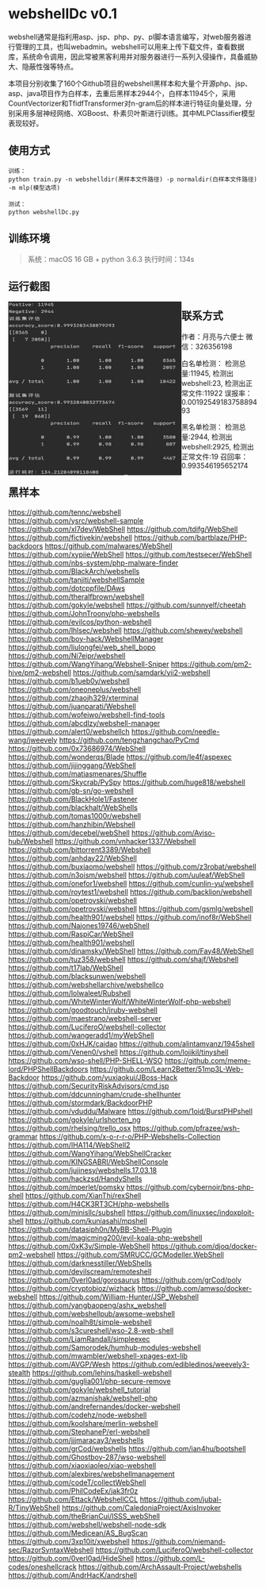 # webshellDc v0.1

webshell通常是指利用asp、jsp、php、py、pl脚本语言编写，对web服务器进行管理的工具，也叫webadmin。webshell可以用来上传下载文件，查看数据库，系统命令调用，因此常被黑客利用并对服务器进行一系列入侵操作，具备威胁大、隐蔽性强等特点。


本项目分别收集了160个Github项目的webshell黑样本和大量个开源php、jsp、asp、java项目作为白样本，去重后黑样本2944个，白样本11945个，采用CountVectorizer和TfidfTransformer对n-gram后的样本进行特征向量处理，分别采用多层神经网络、XGBoost、朴素贝叶斯进行训练。其中MLPClassifier模型表现较好。



## 使用方式
```
训练：
python train.py -n webshelldir(黑样本文件路径) -p normaldir(白样本文件路径) -m mlp(模型选项)

测试：
python webshellDc.py
```


## 训练环境 

>系统：macOS 16 GB + python 3.6.3
>执行时间：134s


## 运行截图 
<!-- ![mlpevaluation](pic/1.jpg) -->
<img src="pic/1.jpg" width = "350" height = "350" div align=left />

<!-- ![mlpevaluation](pic/1.jpg) -->
## 联系方式

作者：月亮与六便士
微信：326356198


白名单检测：
检测总量:11945, 检测出webshell:23, 检测出正常文件:11922
误报率：0.0019254918375889493

黑名单检测：
检测总量:2944, 检测出webshell:2925, 检测出正常文件:19
召回率：0.993546195652174


## 黑样本 

https://github.com/tennc/webshell  
https://github.com/ysrc/webshell-sample
https://github.com/xl7dev/WebShell
https://github.com/tdifg/WebShell
https://github.com/fictivekin/webshell
https://github.com/bartblaze/PHP-backdoors
https://github.com/malwares/WebShell
https://github.com/xypiie/WebShell
https://github.com/testsecer/WebShell
https://github.com/nbs-system/php-malware-finder
https://github.com/BlackArch/webshells
https://github.com/tanjiti/webshellSample
https://github.com/dotcppfile/DAws
https://github.com/theralfbrown/webshell
https://github.com/gokyle/webshell
https://github.com/sunnyelf/cheetah
https://github.com/JohnTroony/php-webshells
https://github.com/evilcos/python-webshell
https://github.com/lhlsec/webshell
https://github.com/shewey/webshell
https://github.com/boy-hack/WebshellManager
https://github.com/liulongfei/web_shell_bopo
https://github.com/Ni7eipr/webshell
https://github.com/WangYihang/Webshell-Sniper
https://github.com/pm2-hive/pm2-webshell
https://github.com/samdark/yii2-webshell
https://github.com/b1ueb0y/webshell
https://github.com/oneoneplus/webshell
https://github.com/zhaojh329/xterminal
https://github.com/juanparati/Webshell
https://github.com/wofeiwo/webshell-find-tools
https://github.com/abcdlzy/webshell-manager
https://github.com/alert0/webshellch
https://github.com/needle-wang/jweevely
https://github.com/tengzhangchao/PyCmd
https://github.com/0x73686974/WebShell
https://github.com/wonderqs/Blade
https://github.com/le4f/aspexec
https://github.com/jijinggang/WebShell
https://github.com/matiasmenares/Shuffle
https://github.com/Skycrab/PySpy
https://github.com/huge818/webshell
https://github.com/gb-sn/go-webshell
https://github.com/BlackHole1/Fastener
https://github.com/blackhalt/WebShells
https://github.com/tomas1000r/webshell
https://github.com/hanzhibin/Webshell
https://github.com/decebel/webShell
https://github.com/Aviso-hub/Webshell
https://github.com/vnhacker1337/Webshell
https://github.com/bittorrent3389/Webshell
https://github.com/anhday22/WebShell
https://github.com/buxiaomo/webshell
https://github.com/z3robat/webshell
https://github.com/n3oism/webshell
https://github.com/uuleaf/WebShell
https://github.com/onefor1/webshell
https://github.com/cunlin-yu/webshell
https://github.com/roytest1/webshell
https://github.com/backlion/webshell
https://github.com/opetrovski/webshell
https://github.com/opetrovski/webshell
https://github.com/gsmlg/webshell
https://github.com/health901/webshell
https://github.com/inof8r/WebShell
https://github.com/Najones19746/webShell
https://github.com/RaspiCar/WebShell
https://github.com/health901/webshell
https://github.com/dinamsky/WebShell
https://github.com/Fay48/WebShell
https://github.com/tuz358/webshell
https://github.com/shajf/Webshell
https://github.com/t17lab/WebShell
https://github.com/blacksunwen/webshell
https://github.com/webshellarchive/webshellco
https://github.com/lolwaleet/Rubshell
https://github.com/WhiteWinterWolf/WhiteWinterWolf-php-webshell
https://github.com/goodtouch/jruby-webshell
https://github.com/maestrano/webshell-server
https://github.com/LuciferoO/webshell-collector
https://github.com/wangeradd1/myWebShell
https://github.com/0xHJK/caidao
https://github.com/alintamvanz/1945shell
https://github.com/Venen0/vshell
https://github.com/lojikil/tinyshell
https://github.com/wso-shell/PHP-SHELL-WSO
https://github.com/meme-lord/PHPShellBackdoors
https://github.com/Learn2Better/51mp3L-Web-Backdoor
https://github.com/yuxiaokui/JBoss-Hack
https://github.com/SecurityRiskAdvisors/cmd.jsp
https://github.com/ddcunningham/crude-shellhunter
https://github.com/stormdark/BackdoorPHP
https://github.com/vduddu/Malware
https://github.com/1oid/BurstPHPshell
https://github.com/gokyle/urlshorten_ng
https://github.com/rhelsing/trello_osx
https://github.com/pfrazee/wsh-grammar
https://github.com/x-o-r-r-o/PHP-Webshells-Collection
https://github.com/IHA114/WebShell2
https://github.com/WangYihang/WebShellCracker
https://github.com/KINGSABRI/WebShellConsole
https://github.com/jujinesy/webshells.17.03.18
https://github.com/hackzsd/HandyShells
https://github.com/mperlet/pomsky
https://github.com/cybernoir/bns-php-shell
https://github.com/XianThi/rexShell
https://github.com/H4CK3RT3CH/php-webshells
https://github.com/minisllc/subshell
https://github.com/linuxsec/indoxploit-shell
https://github.com/kuniasahi/mpshell
https://github.com/datasiph0n/MyBB-Shell-Plugin
https://github.com/magicming200/evil-koala-php-webshell
https://github.com/0xK3v/Simple-WebShell
https://github.com/djoq/docker-pm2-webshell
https://github.com/SMRUCC/GCModeller.WebShell
https://github.com/darknesstiller/WebShells
https://github.com/devilscream/remoteshell
https://github.com/0verl0ad/gorosaurus
https://github.com/grCod/poly
https://github.com/cryptobioz/wizhack
https://github.com/amwso/docker-webshell
https://github.com/William-Hunter/JSP_Webshell
https://github.com/yangbaopeng/ashx_webshell
https://github.com/webshellpub/awsome-webshell
https://github.com/noalh8t/simple-webshell
https://github.com/s3cureshell/wso-2.8-web-shell
https://github.com/LiamRandall/simpleexec
https://github.com/Samorodek/humhub-modules-webshell
https://github.com/mwambler/webshell-xpages-ext-lib
https://github.com/AVGP/Wesh
https://github.com/edibledinos/weevely3-stealth
https://github.com/lehins/haskell-webshell
https://github.com/guglia001/php-secure-remove
https://github.com/gokyle/webshell_tutorial
https://github.com/azmanishak/webshell-php
https://github.com/andrefernandes/docker-webshell
https://github.com/codehz/node-webshell
https://github.com/koolshare/merlin-webshell
https://github.com/StephaneP/erl-webshell
https://github.com/jjjmaracay3/webshells
https://github.com/grCod/webshells
https://github.com/ian4hu/bootshell
https://github.com/Ghostboy-287/wso-webshell
https://github.com/xiaoxiaoleo/xiao-webshell
https://github.com/alexbires/webshellmanagement
https://github.com/codeT/collectWebShell
https://github.com/PhilCodeEx/jak3fr0z
https://github.com/Ettack/WebshellCCL
https://github.com/jubal-R/TinyWebShell
https://github.com/CaledoniaProject/AxisInvoker
https://github.com/theBrianCui/ISSS_webShell
https://github.com/webshell/webshell-node-sdk
https://github.com/Medicean/AS_BugScan
https://github.com/3xp10it/xwebshell
https://github.com/niemand-sec/RazorSyntaxWebshell
https://github.com/LuciferoO/webshell-collector
https://github.com/0verl0ad/HideShell
https://github.com/L-codes/oneshellcrack
https://github.com/ArchAssault-Project/webshells
https://github.com/AndrHacK/andrshell
